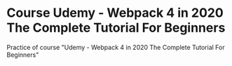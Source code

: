 # Course Udemy - Webpack 4 in 2020 The Complete Tutorial For Beginners

Practice of course "Udemy - Webpack 4 in 2020 The Complete Tutorial For Beginners"